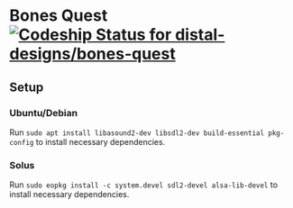 # Bones Quest [ ![Codeship Status for distal-designs/bones-quest](https://app.codeship.com/projects/17cf20a0-68f1-0136-a566-320625a88350/status?branch=develop)](https://app.codeship.com/projects/297951)

## Setup

### Ubuntu/Debian

Run `sudo apt install libasound2-dev libsdl2-dev build-essential pkg-config` to install necessary
dependencies.

### Solus

Run `sudo eopkg install -c system.devel sdl2-devel alsa-lib-devel` to install necessary
dependencies.
